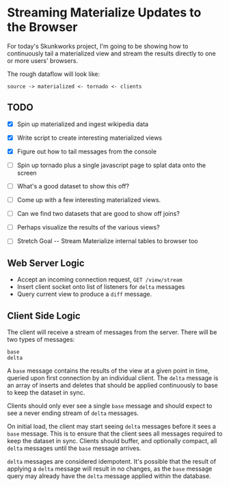 # Streaming Materialize Updates to the Browser

For today's Skunkworks project, I'm going to be showing how to continuously tail a materialized
view and stream the results directly to one or more users' browsers.

The rough dataflow will look like:

    source -> materialized <- tornado <- clients

## TODO

- [x] Spin up materialized and ingest wikipedia data
- [x] Write script to create interesting materialized views
- [x] Figure out how to tail messages from the console
- [ ] Spin up tornado plus a single javascript page to splat data onto the screen
- [ ] What's a good dataset to show this off?
- [ ] Come up with a few interesting materialized views.
- [ ] Can we find two datasets that are good to show off joins?
- [ ] Perhaps visualize the results of the various views?

- [ ] Stretch Goal -- Stream Materialize internal tables to browser too

## Web Server Logic

- Accept an incoming connection request, `GET /view/stream`
- Insert client socket onto list of listeners for `delta` messages
- Query current view to produce a `diff` message.

## Client Side Logic

The client will receive a stream of messages from the server. There will be two types of messages:

    base
    delta

A `base` message contains the results of the view at a given point in time, queried upon first
connection by an individual client. The `delta` message is an array of inserts and deletes that
should be applied continuously to base to keep the dataset in sync.

Clients should only ever see a single `base` message and should expect to see a never ending
stream of `delta` messages.

On initial load, the client may start seeing `delta` messages before it sees a `base` message.
This is to ensure that the client sees all messages required to keep the dataset in sync. Clients
should buffer, and optionally compact, all `delta` messages until the `base` message arrives.

`delta` messages are considered idempotent. It's possible that the result of applying a `delta`
message will result in no changes, as the `base` message query may already have the `delta`
message applied within the database.
